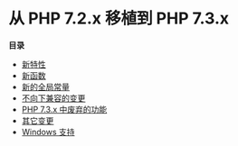 从 PHP 7.2.x 移植到 PHP 7.3.x
=============================

**目录**

-   [新特性](/migration73/new-features.html)
-   [新函数](/migration73/new-functions.html)
-   [新的全局常量](/migration73/constants.html)
-   [不向下兼容的变更](/migration73/incompatible.html)
-   [PHP 7.3.x 中废弃的功能](/migration73/deprecated.html)
-   [其它变更](/migration73/other-changes.html)
-   [Windows 支持](/migration73/windows-support.html)
